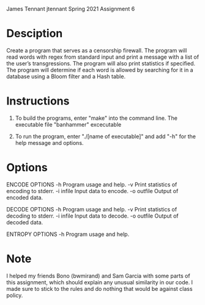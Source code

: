 James Tennant
jtennant
Spring 2021
Assignment 6

# Desciption

Create a program that serves as a censorship firewall. The program will
read words with regex from standard input and print a message with a list
of the user’s transgressions. The program will also print statistics if
specified. The program will determine if each word is allowed by searching
for it in a database using a Bloom filter and a Hash table.

# Instructions

1. To build the programs, enter "make" into the command line. The executable
file "banhammer" excecutable

2. To run the program, enter "./[name of executable]" and add "-h" for
the help message and options.

# Options

ENCODE OPTIONS
  -h               Program usage and help.
  -v               Print statistics of encoding to stderr.
  -i infile        Input data to encode.
  -o outfile       Output of encoded data.

DECODE OPTIONS
  -h               Program usage and help.
  -v               Print statistics of decoding to stderr.
  -i infile        Input data to decode.
  -o outfile       Output of decoded data.

ENTROPY OPTIONS
  -h               Program usage and help.

# Note

I helped my friends Bono (bwmirand) and Sam Garcia with some parts of this assignment,
which should explain any unusual similarity in our code. I made sure to
stick to the rules and do nothing that would be against class policy.

